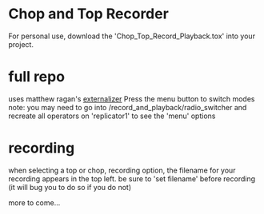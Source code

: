 # Chop and Top Recorder
For personal use, download the 'Chop_Top_Record_Playback.tox' into your project.

# full repo
uses matthew ragan's [externalizer](https://github.com/raganmd/touchdesigner-save-external)
Press the menu button to switch modes
note: you may need to go into /record_and_playback/radio_switcher and recreate all operators on 'replicator1' to see the 'menu' options

# recording
when selecting a top or chop, recording option, the filename for your recording appears in the top left. be sure to 'set filename' before recording (it will bug you to do so if you do not)

more to come...

